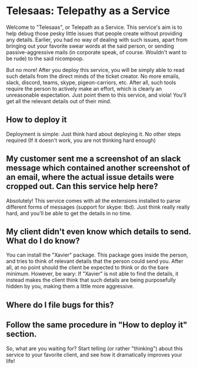# Telesaas: Telepathy as a Service

Welcome to "Telesaas", or Telepath as a Service. This service's aim is to help debug those pesky little issues that people create without providing any details. Earlier, you had no way of dealing with such issues, apart from bringing out your favorite swear words at the said person, or sending passive-aggressive mails (in corporate speak, of course. Wouldn't want to be rude) to the said nicompoop.

But no more! After you deploy this service, you will be simply able to read such details from the direct minds of the ticket creator. No more emails, slack, discord, teams, skype, pigeon-carriors, etc. After all, such tools require the person to actively make an effort, which is clearly an unreasonable expectation. Just point them to this service, and viola! You'll get all the relevant details out of their mind.

## How to deploy it
Deployment is simple: Just think hard about deploying it. No other steps required (If it doesn't work, you are not thinking hard enough)

## My customer sent me a screenshot of an slack message which contained another screenshot of an email, where the actual issue details were cropped out. Can this service help here?
Absolutely! This service comes with all the extensions installed to parse different forms of messages (support for skype: tbd). Just think really really hard, and you'll be able to  get the details in no time.

## My client didn't even know which details to send. What do I do know?
You can install the "Xavier" package. This package goes inside the person, and tries to think of relevant details that the person could send you. After all, at no point should the client be expected to think or do the bare minimum. However, be wary: If "Xavier" is not able to find the details, it instead makes the client think that such details are being purposefully hidden by you, making them a little more aggressive.

## Where do I file bugs for this?
Follow the same procedure in "How to deploy it" section.
---
So, what are you waiting for? Start telling (or rather "thinking") about this service to your favorite client, and see how it dramatically improves your life!
